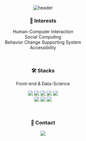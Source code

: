 <div align=center>

  ![header](https://capsule-render.vercel.app/api?type=transparent&fontColor=684AE2&height=150&section=header&text=Hye%20Soo%20Park&fontSize=40&desc=HCI%20researcher,%20UI/UX%20designer&descAlignY=50&descAlign=70&fontAlign=30)

  <!-- // <a href="버튼을 눌렀을 때 이동할 링크" target="_blank"><img src="https://img.shields.io/badge/뱃지레이블-배경색?style=뱃지모양&logo=로고&logoColor=로고색상"/></a> -->
  ### 👀 Interests
  Human-Computer Interaction <br> Social Computing<br> Behavior Change Supporting System<br> Accessibility
  
  <br>
  
  ### 🛠 Stacks
  Front-end & Data-Science

  <img src="https://img.shields.io/badge/JavaScript-F7DF1E?style=flat-square&logo=JavaScript&logoColor=black"/> <img src="https://img.shields.io/badge/React.js-61DAFB?style=flat-square&logo=React&logoColor=black"/> <img src="https://img.shields.io/badge/p5.js-ED225D?style=flat-square&logo=p5.js&logoColor=white"/> <img src="https://img.shields.io/badge/HTML-E34F26?style=flat-square&logo=HTML5&logoColor=white"/> <img src="https://img.shields.io/badge/css-1572B6?style=flat-square&logo=css3&logoColor=white"/>
<br>
  <img src="https://img.shields.io/badge/Python-3766AB?style=flat-square&logo=Python&logoColor=white"/> <img src="https://img.shields.io/badge/Pytorch-EE4C2C?style=flat-square&logo=Pytorch&logoColor=white"/> <img src="https://img.shields.io/badge/Notebook-F37626?style=flat-square&logo=Jupyter&logoColor=white"/>

  <br>
  
  ### 📨 Contact
  <a href="mailto:hyehye@kaist.ac.kr"><img src="https://img.shields.io/badge/hyehye@kaist.ac.kr-005FF9?style=flat-square&logo=gmail&logoColor=white"/></a>
  
  
</div>
